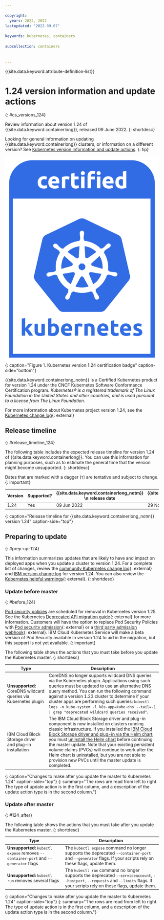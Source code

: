 ```yaml
---

copyright: 
  years: 2022, 2022
lastupdated: "2022-09-07"

keywords: kubernetes, containers

subcollection: containers


---
```


{{site.data.keyword.attribute-definition-list}}

# 1.24 version information and update actions
{: #cs_versions_124}

Review information about version 1.24 of {{site.data.keyword.containerlong}}, released 09 June 2022.
{: shortdesc}

Looking for general information on updating {{site.data.keyword.containerlong}} clusters, or information on a different version? See [Kubernetes version information and update actions](/docs/containers?topic=containers-cs_versions).
{: tip}

![This badge indicates Kubernetes version 1.24 certification for {{site.data.keyword.containerlong_notm}}](images/certified_kubernetes_versionless.svg){: caption="Figure 1. Kubernetes version 1.24 certification badge" caption-side="bottom"} 

{{site.data.keyword.containerlong_notm}} is a Certified Kubernetes product for version 1.24 under the CNCF Kubernetes Software Conformance Certification program. _Kubernetes® is a registered trademark of The Linux Foundation in the United States and other countries, and is used pursuant to a license from The Linux Foundation._



For more information about Kubernetes project version 1.24, see the [Kubernetes change log](https://kubernetes.io/releases/notes/.){: external}

## Release timeline 
{: #release_timeline_124}

The following table includes the expected release timeline for version 1.24 of {{site.data.keyword.containerlong}}. You can use this information for planning purposes, such as to estimate the general time that the version might become unsupported. 
{: shortdesc}

Dates that are marked with a dagger (`†`) are tentative and subject to change.
{: important}

|  Version | Supported? | {{site.data.keyword.containerlong_notm}} \n release date | {{site.data.keyword.containerlong_notm}} \n unsupported date |
|------|------|----------|----------|
| 1.24 | Yes | 09 Jun 2022 | 29 Nov 2023 `†` |
{: caption="Release timeline for {{site.data.keyword.containerlong_notm}} version 1.24" caption-side="top"}

## Preparing to update
{: #prep-up-124}

This information summarizes updates that are likely to have and impact on deployed apps when you update a cluster to version 1.24. For a complete list of changes, review the [community Kubernetes change log](https://github.com/kubernetes/kubernetes/blob/master/CHANGELOG/CHANGELOG-1.24.md){: external} and [IBM version change log](/docs/containers?topic=containers-changelog_124) for version 1.24. You can also review the [Kubernetes helpful warnings](https://kubernetes.io/blog/2020/09/03/warnings/){: external}. 
{: shortdesc}

### Update before master
{: #before_124}

[Pod security policies](https://kubernetes.io/docs/concepts/security/pod-security-policy/) are scheduled for removal in Kubernetes version 1.25.  See the Kubernetes [Deprecated API migration guide](https://kubernetes.io/docs/reference/using-api/deprecation-guide/#psp-v125){: external} for more information. Customers will have the option to replace Pod Security Policies with [Pod security admission](https://kubernetes.io/docs/concepts/security/pod-security-admission/){: external} or a [third party admission webhook](https://kubernetes.io/docs/reference/access-authn-authz/extensible-admission-controllers/){: external}. IBM Cloud Kubernetes Service will make a beta version of Pod Security available in version 1.24 to aid in the migration, but this support is not yet available.
{: important}

The following table shows the actions that you must take before you update the Kubernetes master.
{: shortdesc}

| Type | Description|
| --- | --- |
| **Unsupported:** CoreDNS wildcard queries via Kubernetes plugin | CoreDNS no longer supports wildcard DNS queries via the Kubernetes plugin. Applications using such queries must be updated to use an alternative DNS query method. You can run the following command against a version 1.23 cluster to determine if your cluster apps are performing such queries: `kubectl logs -n kube-system -l k8s-app=kube-dns --tail=-1 \| grep "deprecated wildcard queries received"`. |
| IBM Cloud Block Storage driver and plug-in installation | The IBM Cloud Block Storage driver and plug-in component is now installed on clusters running classic infrastructure. If you installed the [IBM Cloud Block Storage driver and plug-in via the Helm chart](/docs/containers?topic=containers-block_storage#install_block), you must [uninstall the Helm chart](/docs/containers?topic=containers-block_storage#rm_block) before continuing the master update. Note that your existing persistent volume claims (PVCs) will continue to work after the Helm chart is uninstalled, but you are not able to provision new PVCs until the master update is completed. |
{: caption="Changes to make after you update the master to Kubernetes 1.24" caption-side="top"}
{: summary="The rows are read from left to right. The type of update action is in the first column, and a description of the update action type is in the second column."}


### Update after master
{: #124_after}

The following table shows the actions that you must take after you update the Kubernetes master.
{: shortdesc}

| Type | Description|
| --- | --- |
| **Unsupported:** `kubectl expose` removes `--container-port` and `--generator` flags | The `kubectl expose` command no longer supports the deprecated `--container-port` and `--generator` flags. If your scripts rely on these flags, update them. |
| **Unsupported:** `kubectl run` removes several flags | The `kubectl run` command no longer supports the deprecated `--serviceaccount`, `--hostport`, `--requests` and `--limits` flags. If your scripts rely on these flags, update them. |
{: caption="Changes to make after you update the master to Kubernetes 1.24" caption-side="top"}
{: summary="The rows are read from left to right. The type of update action is in the first column, and a description of the update action type is in the second column."}

